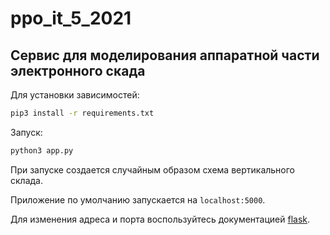 # ppo_it_5_2021

## Сервис для моделирования аппаратной части электронного скада


Для установки зависимостей:
```bash
pip3 install -r requirements.txt
```

Запуск:
```bash
python3 app.py
```
При запуске создается случайным образом схема вертикального склада.

Приложение по умолчанию запускается на `localhost:5000`.

Для изменения адреса и порта воспользуйтесь документацией [flask](https://flask.palletsprojects.com/en/1.1.x/).
